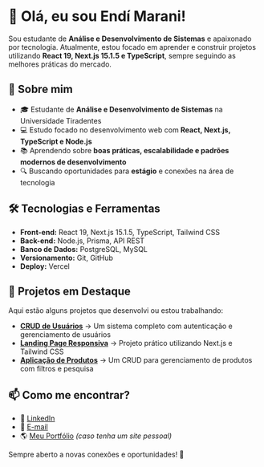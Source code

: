 # 👋 Olá, eu sou Endí Marani!

Sou estudante de **Análise e Desenvolvimento de Sistemas** e apaixonado por tecnologia. Atualmente, estou focado em aprender e construir projetos utilizando **React 19, Next.js 15.1.5 e TypeScript**, sempre seguindo as melhores práticas do mercado.

## 🚀 Sobre mim
- 🎓 Estudante de **Análise e Desenvolvimento de Sistemas** na Universidade Tiradentes
- 💻 Estudo focado no desenvolvimento web com **React, Next.js, TypeScript e Node.js**
- 📚 Aprendendo sobre **boas práticas, escalabilidade e padrões modernos de desenvolvimento**
- 🔍 Buscando oportunidades para **estágio** e conexões na área de tecnologia

## 🛠 Tecnologias e Ferramentas
- **Front-end:** React 19, Next.js 15.1.5, TypeScript, Tailwind CSS
- **Back-end:** Node.js, Prisma, API REST
- **Banco de Dados:** PostgreSQL, MySQL
- **Versionamento:** Git, GitHub
- **Deploy:** Vercel

## 📌 Projetos em Destaque
Aqui estão alguns projetos que desenvolvi ou estou trabalhando:

- [**CRUD de Usuários**](#) → Um sistema completo com autenticação e gerenciamento de usuários
- [**Landing Page Responsiva**](#) → Projeto prático utilizando Next.js e Tailwind CSS
- [**Aplicação de Produtos**](#) → Um CRUD para gerenciamento de produtos com filtros e pesquisa

## 📫 Como me encontrar?
- 💼 [LinkedIn]([#https://www.linkedin.com/in/endimarani/]) 
- 📧 [E-mail](mailto:endimarani.dev@gmail.com)
- 🌎 [Meu Portfólio](#) *(caso tenha um site pessoal)*

Sempre aberto a novas conexões e oportunidades! 🚀

